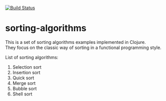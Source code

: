 [![Build Status](http://151.80.42.2:9990/buildStatus/icon?job=clj-sorting-algorithms)](http://151.80.42.2:9990/job/clj-sorting-algorithms)

# sorting-algorithms

This is a set of sorting algorithms examples implemented in Clojure.  
They focus on the classic way of sorting in a functional programming style.


List of sorting algorithms:

1. Selection sort
2. Insertion sort
3. Quick sort
4. Merge sort
5. Bubble sort
6. Shell sort






